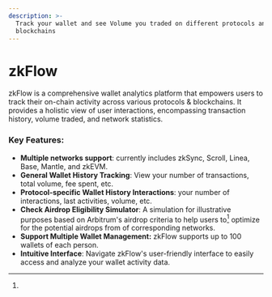 ```yaml
---
description: >-
  Track your wallet and see Volume you traded on different protocols and
  blockchains
---
```


# zkFlow

zkFlow is a comprehensive wallet analytics platform that empowers users to track their on-chain activity across various protocols & blockchains. It provides a holistic view of user interactions, encompassing transaction history, volume traded, and network statistics.&#x20;

### **Key Features:**

* **Multiple networks support**: currently includes zkSync, Scroll, Linea, Base, Mantle, and zkEVM.
* **General Wallet History Tracking**: View your number of transactions, total volume, fee spent, etc.
* **Protocol-specific Wallet History Interactions**: your number of interactions, last activities, volume, etc.
* **Check Airdrop Eligibility Simulator**: A simulation for illustrative purposes based on Arbitrum's airdrop criteria to help users to[^1] optimize for the potential airdrops from of corresponding networks.
* **Support Multiple Wallet Management:** zkFlow supports up to 100 wallets of each person.
* **Intuitive Interface**: Navigate zkFlow's user-friendly interface to easily access and analyze your wallet activity data.

[^1]: 
